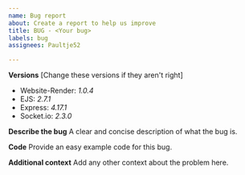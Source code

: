 ```yaml
---
name: Bug report
about: Create a report to help us improve
title: BUG - <Your bug>
labels: bug
assignees: Paultje52

---
```


**Versions**
[Change these versions if they aren't right]
* Website-Render: *1.0.4*
* EJS: *2.7.1*
* Express: *4.17.1*
* Socket.io: *2.3.0*

**Describe the bug**
A clear and concise description of what the bug is.

**Code**
Provide an easy example code for this bug. 

**Additional context**
Add any other context about the problem here.
